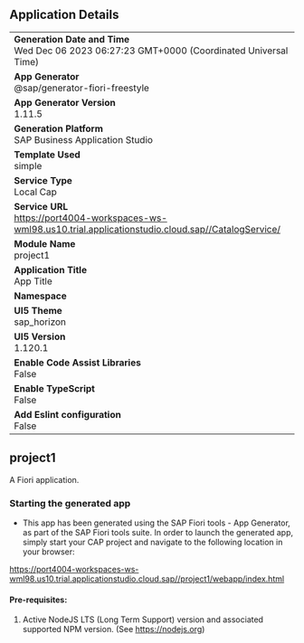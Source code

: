 ## Application Details
|               |
| ------------- |
|**Generation Date and Time**<br>Wed Dec 06 2023 06:27:23 GMT+0000 (Coordinated Universal Time)|
|**App Generator**<br>@sap/generator-fiori-freestyle|
|**App Generator Version**<br>1.11.5|
|**Generation Platform**<br>SAP Business Application Studio|
|**Template Used**<br>simple|
|**Service Type**<br>Local Cap|
|**Service URL**<br>https://port4004-workspaces-ws-wml98.us10.trial.applicationstudio.cloud.sap//CatalogService/
|**Module Name**<br>project1|
|**Application Title**<br>App Title|
|**Namespace**<br>|
|**UI5 Theme**<br>sap_horizon|
|**UI5 Version**<br>1.120.1|
|**Enable Code Assist Libraries**<br>False|
|**Enable TypeScript**<br>False|
|**Add Eslint configuration**<br>False|

## project1

A Fiori application.

### Starting the generated app

-   This app has been generated using the SAP Fiori tools - App Generator, as part of the SAP Fiori tools suite.  In order to launch the generated app, simply start your CAP project and navigate to the following location in your browser:

https://port4004-workspaces-ws-wml98.us10.trial.applicationstudio.cloud.sap//project1/webapp/index.html

#### Pre-requisites:

1. Active NodeJS LTS (Long Term Support) version and associated supported NPM version.  (See https://nodejs.org)


